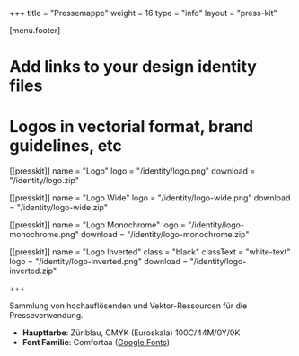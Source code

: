 +++
title = "Pressemappe"
weight = 16
type = "info"
layout = "press-kit"

[menu.footer]

# Add links to your design identity files
# Logos in vectorial format, brand guidelines, etc
[[presskit]]
name = "Logo"
logo = "/identity/logo.png"
download = "/identity/logo.zip"

[[presskit]]
name = "Logo Wide"
logo = "/identity/logo-wide.png"
download = "/identity/logo-wide.zip"

[[presskit]]
name = "Logo Monochrome"
logo = "/identity/logo-monochrome.png"
download = "/identity/logo-monochrome.zip"

[[presskit]]
name = "Logo Inverted"
class = "black"
classText = "white-text"
logo = "/identity/logo-inverted.png"
download = "/identity/logo-inverted.zip"

+++

Sammlung von hochauflösenden und Vektor-Ressourcen für die Presseverwendung.

* **Hauptfarbe**: Züriblau, CMYK (Euroskala) 100C/44M/0Y/0K
* **Font Familie**: Comfortaa ([Google Fonts](https://fonts.google.com/specimen/Comfortaa))
